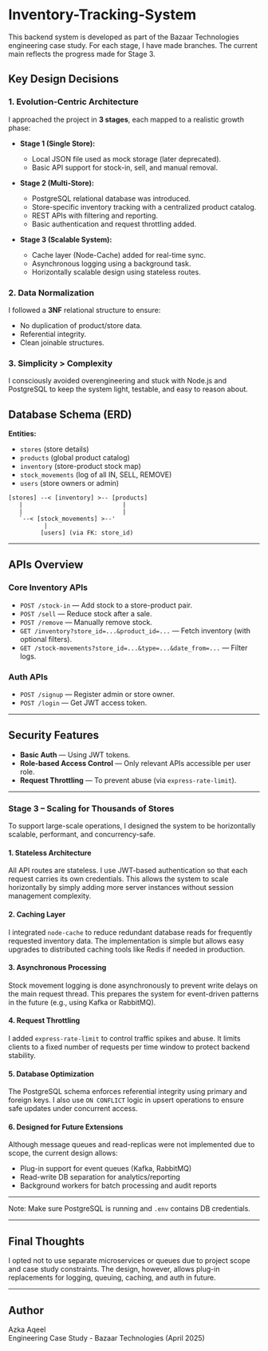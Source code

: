 # Inventory-Tracking-System


This backend system is developed as part of the Bazaar Technologies engineering case study. For each stage, I have made branches. The current main reflects the progress made for Stage 3.


## Key Design Decisions

### 1. Evolution-Centric Architecture
I approached the project in **3 stages**, each mapped to a realistic growth phase:

- **Stage 1 (Single Store):**
  - Local JSON file used as mock storage (later deprecated).
  - Basic API support for stock-in, sell, and manual removal.

- **Stage 2 (Multi-Store):**
  - PostgreSQL relational database was introduced.
  - Store-specific inventory tracking with a centralized product catalog.
  - REST APIs with filtering and reporting.
  - Basic authentication and request throttling added.

- **Stage 3 (Scalable System):**
  - Cache layer (Node-Cache) added for real-time sync.
  - Asynchronous logging using a background task.
  - Horizontally scalable design using stateless routes.

### 2. Data Normalization
I followed a **3NF** relational structure to ensure:
- No duplication of product/store data.
- Referential integrity.
- Clean joinable structures.

### 3. Simplicity > Complexity
I consciously avoided overengineering and stuck with Node.js and PostgreSQL to keep the system light, testable, and easy to reason about.

## Database Schema (ERD)

**Entities:**
- `stores` (store details)
- `products` (global product catalog)
- `inventory` (store-product stock map)
- `stock_movements` (log of all IN, SELL, REMOVE)
- `users` (store owners or admin)

```
[stores] --< [inventory] >-- [products]
   |                            |
   |                            |
   `--< [stock_movements] >--'  
          |
         [users] (via FK: store_id)
```

---

## APIs Overview

### Core Inventory APIs
- `POST /stock-in` — Add stock to a store-product pair.
- `POST /sell` — Reduce stock after a sale.
- `POST /remove` — Manually remove stock.
- `GET /inventory?store_id=...&product_id=...` — Fetch inventory (with optional filters).
- `GET /stock-movements?store_id=...&type=...&date_from=...` — Filter logs.

### Auth APIs
- `POST /signup` — Register admin or store owner.
- `POST /login` — Get JWT access token.

---

## Security Features
- **Basic Auth** — Using JWT tokens.
- **Role-based Access Control** — Only relevant APIs accessible per user role.
- **Request Throttling** — To prevent abuse (via `express-rate-limit`).

---


### Stage 3 – Scaling for Thousands of Stores

To support large-scale operations, I designed the system to be horizontally scalable, performant, and concurrency-safe.

#### 1. Stateless Architecture
All API routes are stateless. I use JWT-based authentication so that each request carries its own credentials. This allows the system to scale horizontally by simply adding more server instances without session management complexity.

#### 2. Caching Layer
I integrated `node-cache` to reduce redundant database reads for frequently requested inventory data. The implementation is simple but allows easy upgrades to distributed caching tools like Redis if needed in production.

#### 3. Asynchronous Processing
Stock movement logging is done asynchronously to prevent write delays on the main request thread. This prepares the system for event-driven patterns in the future (e.g., using Kafka or RabbitMQ).

#### 4. Request Throttling
I added `express-rate-limit` to control traffic spikes and abuse. It limits clients to a fixed number of requests per time window to protect backend stability.

#### 5. Database Optimization
The PostgreSQL schema enforces referential integrity using primary and foreign keys. I also use `ON CONFLICT` logic in upsert operations to ensure safe updates under concurrent access.

#### 6. Designed for Future Extensions
Although message queues and read-replicas were not implemented due to scope, the current design allows:
- Plug-in support for event queues (Kafka, RabbitMQ)
- Read-write DB separation for analytics/reporting
- Background workers for batch processing and audit reports

---

Note: Make sure PostgreSQL is running and `.env` contains DB credentials.

---


## Final Thoughts

I opted not to use separate microservices or queues due to project scope and case study constraints. The design, however, allows plug-in replacements for logging, queuing, caching, and auth in future.


---

## Author
Azka Aqeel  
Engineering Case Study - Bazaar Technologies (April 2025)

